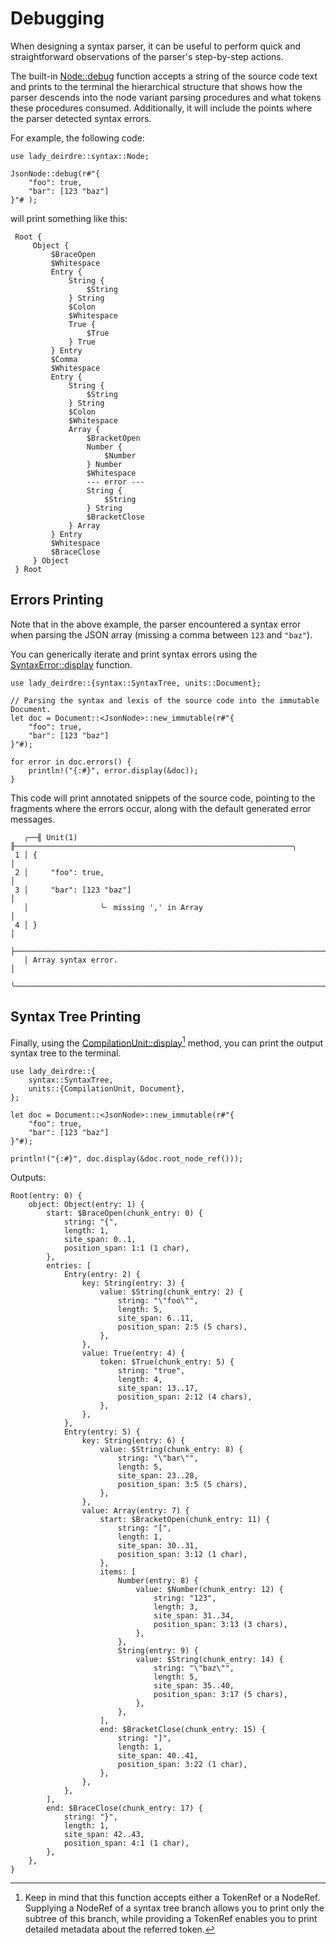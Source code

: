 <!------------------------------------------------------------------------------
  This file is part of "Lady Deirdre", a compiler front-end foundation
  technology.

  This work is proprietary software with source-available code.

  To copy, use, distribute, or contribute to this work, you must agree to
  the terms of the General License Agreement:

  https://github.com/Eliah-Lakhin/lady-deirdre/blob/master/EULA.md

  The agreement grants a Basic Commercial License, allowing you to use
  this work in non-commercial and limited commercial products with a total
  gross revenue cap. To remove this commercial limit for one of your
  products, you must acquire a Full Commercial License.

  If you contribute to the source code, documentation, or related materials,
  you must grant me an exclusive license to these contributions.
  Contributions are governed by the "Contributions" section of the General
  License Agreement.

  Copying the work in parts is strictly forbidden, except as permitted
  under the General License Agreement.

  If you do not or cannot agree to the terms of this Agreement,
  do not use this work.

  This work is provided "as is", without any warranties, express or implied,
  except where such disclaimers are legally invalid.

  Copyright (c) 2024 Ilya Lakhin (Илья Александрович Лахин).
  All rights reserved.
------------------------------------------------------------------------------->

# Debugging

When designing a syntax parser, it can be useful to perform quick and
straightforward observations of the parser's step-by-step actions.

The built-in
[Node::debug](https://docs.rs/lady-deirdre/2.1.0/lady_deirdre/syntax/trait.Node.html#method.debug)
function accepts a string of the source code text and prints to the terminal the
hierarchical structure that shows how the parser descends into the node variant
parsing procedures and what tokens these procedures consumed. Additionally, it
will include the points where the parser detected syntax errors.

For example, the following code:

```rust,noplayground
use lady_deirdre::syntax::Node;
    
JsonNode::debug(r#"{
    "foo": true,
    "bar": [123 "baz"]
}"# );
```

will print something like this:

```text
 Root {
     Object {
         $BraceOpen
         $Whitespace
         Entry {
             String {
                 $String
             } String
             $Colon
             $Whitespace
             True {
                 $True
             } True
         } Entry
         $Comma
         $Whitespace
         Entry {
             String {
                 $String
             } String
             $Colon
             $Whitespace
             Array {
                 $BracketOpen
                 Number {
                     $Number
                 } Number
                 $Whitespace
                 --- error ---
                 String {
                     $String
                 } String
                 $BracketClose
             } Array
         } Entry
         $Whitespace
         $BraceClose
     } Object
 } Root
```

## Errors Printing

Note that in the above example, the parser encountered a syntax error when
parsing the JSON array (missing a comma between `123` and `"baz"`).

You can generically iterate and print syntax errors using
the [SyntaxError::display](https://docs.rs/lady-deirdre/2.1.0/lady_deirdre/syntax/struct.SyntaxError.html#method.display)
function.

```rust,noplayground
use lady_deirdre::{syntax::SyntaxTree, units::Document};

// Parsing the syntax and lexis of the source code into the immutable Document.
let doc = Document::<JsonNode>::new_immutable(r#"{
    "foo": true,
    "bar": [123 "baz"]
}"#);

for error in doc.errors() {
    println!("{:#}", error.display(&doc));
}
```

This code will print annotated snippets of the source code, pointing to the
fragments where the errors occur, along with the default generated error
messages.

```text
   ╭──╢ Unit(1) ╟──────────────────────────────────────────────────────────────╮
 1 │ {                                                                         │
 2 │     "foo": true,                                                          │
 3 │     "bar": [123 "baz"]                                                    │
   │                ╰╴ missing ',' in Array                                    │
 4 │ }                                                                         │
   ├───────────────────────────────────────────────────────────────────────────┤
   │ Array syntax error.                                                       │
   ╰───────────────────────────────────────────────────────────────────────────╯
```

## Syntax Tree Printing

Finally, using
the [CompilationUnit::display](https://docs.rs/lady-deirdre/2.1.0/lady_deirdre/units/trait.CompilationUnit.html#method.display)[^treedisplay]
method, you can print the output syntax tree to the terminal.

```rust,noplayground
use lady_deirdre::{
    syntax::SyntaxTree,
    units::{CompilationUnit, Document},
};

let doc = Document::<JsonNode>::new_immutable(r#"{
    "foo": true,
    "bar": [123 "baz"]
}"#);

println!("{:#}", doc.display(&doc.root_node_ref()));
```

Outputs:

```text
Root(entry: 0) {
    object: Object(entry: 1) {
        start: $BraceOpen(chunk_entry: 0) {
            string: "{",
            length: 1,
            site_span: 0..1,
            position_span: 1:1 (1 char),
        },
        entries: [
            Entry(entry: 2) {
                key: String(entry: 3) {
                    value: $String(chunk_entry: 2) {
                        string: "\"foo\"",
                        length: 5,
                        site_span: 6..11,
                        position_span: 2:5 (5 chars),
                    },
                },
                value: True(entry: 4) {
                    token: $True(chunk_entry: 5) {
                        string: "true",
                        length: 4,
                        site_span: 13..17,
                        position_span: 2:12 (4 chars),
                    },
                },
            },
            Entry(entry: 5) {
                key: String(entry: 6) {
                    value: $String(chunk_entry: 8) {
                        string: "\"bar\"",
                        length: 5,
                        site_span: 23..28,
                        position_span: 3:5 (5 chars),
                    },
                },
                value: Array(entry: 7) {
                    start: $BracketOpen(chunk_entry: 11) {
                        string: "[",
                        length: 1,
                        site_span: 30..31,
                        position_span: 3:12 (1 char),
                    },
                    items: [
                        Number(entry: 8) {
                            value: $Number(chunk_entry: 12) {
                                string: "123",
                                length: 3,
                                site_span: 31..34,
                                position_span: 3:13 (3 chars),
                            },
                        },
                        String(entry: 9) {
                            value: $String(chunk_entry: 14) {
                                string: "\"baz\"",
                                length: 5,
                                site_span: 35..40,
                                position_span: 3:17 (5 chars),
                            },
                        },
                    ],
                    end: $BracketClose(chunk_entry: 15) {
                        string: "]",
                        length: 1,
                        site_span: 40..41,
                        position_span: 3:22 (1 char),
                    },
                },
            },
        ],
        end: $BraceClose(chunk_entry: 17) {
            string: "}",
            length: 1,
            site_span: 42..43,
            position_span: 4:1 (1 char),
        },
    },
}
```

[^treedisplay]: Keep in mind that this function accepts either a TokenRef or a
NodeRef. Supplying a NodeRef of a syntax tree branch allows you to print only
the subtree of this branch, while providing a TokenRef enables you to print
detailed metadata about the referred token.
